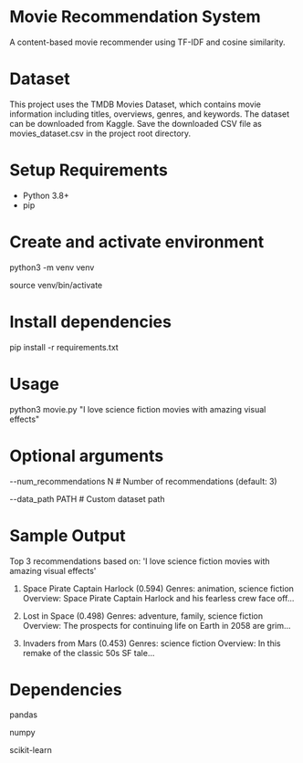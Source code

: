 # Movie Recommendation System
A content-based movie recommender using TF-IDF and cosine similarity.

# Dataset

This project uses the TMDB Movies Dataset, which contains movie information including titles, overviews, genres, and keywords. The dataset can be downloaded from Kaggle.
Save the downloaded CSV file as movies_dataset.csv in the project root directory.

# Setup Requirements
- Python 3.8+
- pip

# Create and activate environment
python3 -m venv venv

source venv/bin/activate

# Install dependencies
pip install -r requirements.txt

# Usage

python3 movie.py "I love science fiction movies with amazing visual effects"

# Optional arguments
--num_recommendations N  # Number of recommendations (default: 3)

--data_path PATH        # Custom dataset path

# Sample Output

Top 3 recommendations based on: 'I love science fiction movies with amazing visual effects'

1. Space Pirate Captain Harlock (0.594)
   Genres: animation, science fiction
   Overview: Space Pirate Captain Harlock and his fearless crew face off...

2. Lost in Space (0.498)
   Genres: adventure, family, science fiction
   Overview: The prospects for continuing life on Earth in 2058 are grim...

3. Invaders from Mars (0.453)
   Genres: science fiction
   Overview: In this remake of the classic 50s SF tale...

   
# Dependencies

pandas

numpy

scikit-learn
